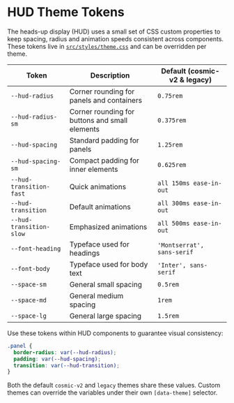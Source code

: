 # HUD Theme Tokens

The heads-up display (HUD) uses a small set of CSS custom properties to keep spacing,
radius and animation speeds consistent across components. These tokens live in
[`src/styles/theme.css`](../src/styles/theme.css) and can be overridden per theme.

| Token                   | Description                                    | Default (cosmic-v2 & legacy) |
| ----------------------- | ---------------------------------------------- | ---------------------------- |
| `--hud-radius`          | Corner rounding for panels and containers      | `0.75rem`                    |
| `--hud-radius-sm`       | Corner rounding for buttons and small elements | `0.375rem`                   |
| `--hud-spacing`         | Standard padding for panels                    | `1.25rem`                    |
| `--hud-spacing-sm`      | Compact padding for inner elements             | `0.625rem`                   |
| `--hud-transition-fast` | Quick animations                               | `all 150ms ease-in-out`      |
| `--hud-transition`      | Default animations                             | `all 300ms ease-in-out`      |
| `--hud-transition-slow` | Emphasized animations                          | `all 500ms ease-in-out`      |
| `--font-heading`        | Typeface used for headings                     | `'Montserrat', sans-serif`   |
| `--font-body`           | Typeface used for body text                    | `'Inter', sans-serif`        |
| `--space-sm`            | General small spacing                          | `0.5rem`                     |
| `--space-md`            | General medium spacing                         | `1rem`                       |
| `--space-lg`            | General large spacing                          | `1.5rem`                     |

Use these tokens within HUD components to guarantee visual consistency:

```css
.panel {
  border-radius: var(--hud-radius);
  padding: var(--hud-spacing);
  transition: var(--hud-transition);
}
```

Both the default `cosmic-v2` and `legacy` themes share these values. Custom themes can override
the variables under their own `[data-theme]` selector.
